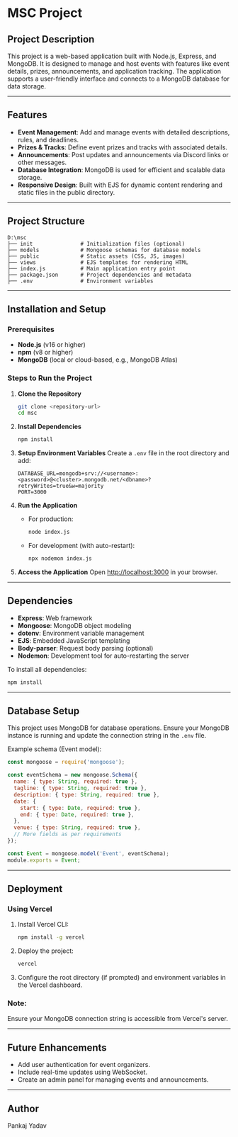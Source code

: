 # MSC Project

## Project Description
This project is a web-based application built with Node.js, Express, and MongoDB. It is designed to manage and host events with features like event details, prizes, announcements, and application tracking. The application supports a user-friendly interface and connects to a MongoDB database for data storage.

---

## Features
- **Event Management**: Add and manage events with detailed descriptions, rules, and deadlines.
- **Prizes & Tracks**: Define event prizes and tracks with associated details.
- **Announcements**: Post updates and announcements via Discord links or other messages.
- **Database Integration**: MongoDB is used for efficient and scalable data storage.
- **Responsive Design**: Built with EJS for dynamic content rendering and static files in the public directory.

---

## Project Structure
```
D:\msc
├── init               # Initialization files (optional)
├── models             # Mongoose schemas for database models
├── public             # Static assets (CSS, JS, images)
├── views              # EJS templates for rendering HTML
├── index.js           # Main application entry point
├── package.json       # Project dependencies and metadata
├── .env               # Environment variables
```

---

## Installation and Setup

### Prerequisites
- **Node.js** (v16 or higher)
- **npm** (v8 or higher)
- **MongoDB** (local or cloud-based, e.g., MongoDB Atlas)

### Steps to Run the Project

1. **Clone the Repository**
   ```bash
   git clone <repository-url>
   cd msc
   ```

2. **Install Dependencies**
   ```bash
   npm install
   ```

3. **Setup Environment Variables**
   Create a `.env` file in the root directory and add:
   ```env
   DATABASE_URL=mongodb+srv://<username>:<password>@<cluster>.mongodb.net/<dbname>?retryWrites=true&w=majority
   PORT=3000
   ```

4. **Run the Application**
   - For production:
     ```bash
     node index.js
     ```
   - For development (with auto-restart):
     ```bash
     npx nodemon index.js
     ```

5. **Access the Application**
   Open [http://localhost:3000](http://localhost:3000) in your browser.

---

## Dependencies
- **Express**: Web framework
- **Mongoose**: MongoDB object modeling
- **dotenv**: Environment variable management
- **EJS**: Embedded JavaScript templating
- **Body-parser**: Request body parsing (optional)
- **Nodemon**: Development tool for auto-restarting the server

To install all dependencies:
```bash
npm install
```

---

## Database Setup
This project uses MongoDB for database operations. Ensure your MongoDB instance is running and update the connection string in the `.env` file.

Example schema (Event model):
```javascript
const mongoose = require('mongoose');

const eventSchema = new mongoose.Schema({
  name: { type: String, required: true },
  tagline: { type: String, required: true },
  description: { type: String, required: true },
  date: {
    start: { type: Date, required: true },
    end: { type: Date, required: true },
  },
  venue: { type: String, required: true },
  // More fields as per requirements
});

const Event = mongoose.model('Event', eventSchema);
module.exports = Event;
```

---

## Deployment
### Using Vercel
1. Install Vercel CLI:
   ```bash
   npm install -g vercel
   ```
2. Deploy the project:
   ```bash
   vercel
   ```
3. Configure the root directory (if prompted) and environment variables in the Vercel dashboard.

### Note:
Ensure your MongoDB connection string is accessible from Vercel's server.

---

## Future Enhancements
- Add user authentication for event organizers.
- Include real-time updates using WebSocket.
- Create an admin panel for managing events and announcements.

---

## Author
Pankaj Yadav

